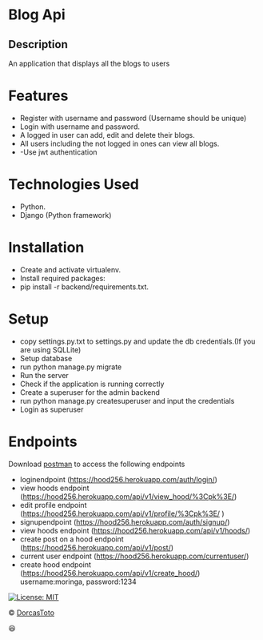 # Blog Api
## Description
An application that displays all the blogs to users



# Features

- Register with username and password (Username should be unique)
- Login with username and password.
- A logged in user can add, edit and delete their blogs.
- All users including the not logged in ones can view all blogs.
- -Use jwt authentication



# Technologies Used
- Python.
- Django (Python framework)

# Installation

- Create and activate virtualenv.
- Install required packages: 
- pip install -r backend/requirements.txt.

# Setup

- copy settings.py.txt to settings.py and update the db credentials.(If you are using SQLLite)
- Setup database
- run python manage.py migrate
- Run the server
- Check if the application is running correctly
- Create a superuser for the admin backend
- run python manage.py createsuperuser and input the credentials
- Login as superuser

# Endpoints
Download [ postman]( https://www.postman.com/downloads/ ) to access the following endpoints

- loginendpoint (https://hood256.herokuapp.com/auth/login/)
- view hoods endpoint (https://hood256.herokuapp.com/api/v1/view_hood/%3Cpk%3E/)
- edit profile endpoint (https://hood256.herokuapp.com/api/v1/profile/%3Cpk%3E/ )
- signupendpoint (https://hood256.herokuapp.com/auth/signup/)
- view hoods endpoint (https://hood256.herokuapp.com/api/v1/hoods/)
- create post on a hood endpoint (https://hood256.herokuapp.com/api/v1/post/)
- current user endpoint (https://hood256.herokuapp.com/currentuser/)
- create hood endpoint (https://hood256.herokuapp.com/api/v1/create_hood/) username:moringa, password:1234


[![License: MIT](https://img.shields.io/badge/License-MIT-yellow.svg)](https://github.com/DorcasToto/Neighborhood-Frontend/blob/master/LICENSE)

© [DorcasToto](https://github.com/DorcasToto)

:satisfied: